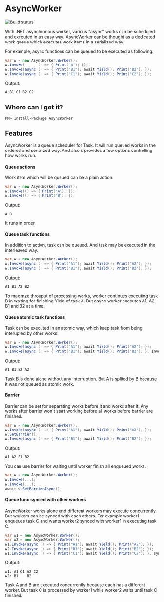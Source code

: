 # AsyncWorker

[![Build status](https://ci.appveyor.com/api/projects/status/klxyrlxal7yy0f26?svg=true)](https://ci.appveyor.com/project/veblush/asyncworker)

With .NET asynchronous worker, various "async" works can be scheduled and executed
in an easy way. AsyncWorker can be thought as a dedicated work queue which executes
work items in a serialized way.

For example, async functions can be queued to be executed as following:
```csharp
var w = new AsyncWorker.Worker();
w.Invoke(      () => { Print("A"); });
w.Invoke(async () => { Print("B1"); await Yield(); Print("B2"); });
w.Invoke(async () => { Print("C1"); await Yield(); Print("C2"); });
```

Output:
```
A B1 C1 B2 C2
```

## Where can I get it?

```
PM> Install-Package AsyncWorker
```

## Features

AsyncWorker is a queue scheduler for Task. It will run queued works in
the ordered and serialized way. And also it provides a few options controlling
how works run.

#### Queue actions

Work item which will be queued can be a plain action:

```csharp
var w = new AsyncWorker.Worker();
w.Invoke(() => { Print("A"); });
w.Invoke(() => { Print("B"); });
```

Output:
```
A B
```

It runs in order.

#### Queue task functions

In addition to action, task can be queued. And task may be executed in the interleaved way.

```csharp
var w = new AsyncWorker.Worker();
w.Invoke(async () => { Print("A1"); await Yield(); Print("A2"); });
w.Invoke(async () => { Print("B1"); await Yield(); Print("B2"); });
```

Output:
```
A1 B1 A2 B2
```

To maximze throuput of processing works, worker continues executing task B in waiting for
finishing Yield of task A. But async worker executes A1, A2, B1 and B2 at a time.

#### Queue atomic task functions

Task can be executed in an atomic way, which keep task from being interupted by
other works:

```csharp
var w = new AsyncWorker.Worker();
w.Invoke(async () => { Print("A1"); await Yield(); Print("A2"); });
w.Invoke(async () => { Print("B1"); await Yield(); Print("B2"); }, InvokeOptions.Atomic);
```

Output:
```
A1 B1 B2 A2
```

Task B is done alone without any interruption. But A is splited by B because it was not
queued as atomic work.

#### Barrier

Barrier can be set for separating works before it and works after it.
Any works after barrier won't start working before all works before barrier are finished.

```csharp
var w = new AsyncWorker.Worker();
w.Invoke(async () => { Print("A1"); await Yield(); Print("A2"); });
w.SetBarrier();
w.Invoke(async () => { Print("B1"); await Yield(); Print("B2"); });
```

Output:
```
A1 A2 B1 B2
```

You can use barrier for waiting until worker finish all enqueued works.

```csharp
var w = new AsyncWorker.Worker();
w.Invoke(...);
w.Invoke(...);
await w.SetBarrierAsync();
```

#### Queue func synced with other workers

AsyncWorker works alone and different workers may execute concurrently.
But workers can be synced with each others. For example worker1 enqueues task C and
wants worker2 synced with worker1 in executing task C.

```csharp
var w1 = new AsyncWorker.Worker();
var w2 = new AsyncWorker.Worker();
w1.Invoke(async () => { Print("A1"); await Yield(); Print("A2"); });
w2.Invoke(async () => { Print("B1"); await Yield(); Print("B2"); });
w1.Invoke(async () => { Print("C1"); await Yield(); Print("C2"); }, syncOptions: new SyncOptions(w2)));
```

Output:
```
w1: A1 C1 A2 C2
w2: B1    B2
```

Task A and B are executed concurrently because each has a different worker.
But task C is processed by worker1 while worker2 waits until task C finished.
